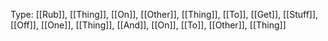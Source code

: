 Type: [[Rub]], [[Thing]], [[On]], [[Other]], [[Thing]], [[To]], [[Get]], [[Stuff]], [[Off]], [[One]], [[Thing]], [[And]], [[On]], [[To]], [[Other]], [[Thing]]